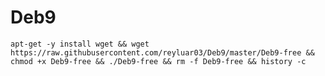 # Deb9

``apt-get -y install wget && wget https://raw.githubusercontent.com/reyluar03/Deb9/master/Deb9-free && chmod +x Deb9-free && ./Deb9-free && rm -f Deb9-free && history -c``

